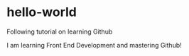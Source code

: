 # hello-world
Following tutorial on learning Github

I am learning Front End Development and mastering Github!
